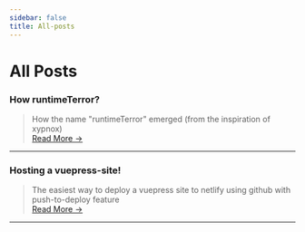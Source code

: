 ```yaml
---
sidebar: false
title: All-posts 
---
```


# All Posts

### How runtimeTerror?
>How the name "runtimeTerror" emerged (from the inspiration of xypnox)   
[Read More →](/rt.html)
---
### Hosting a vuepress-site!
>The easiest way to deploy a vuepress site to netlify using github with push-to-deploy feature      
[Read More →](/vuenet.html)
---
 